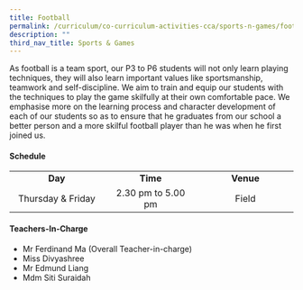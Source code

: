 ```yaml
---
title: Football
permalink: /curriculum/co-curriculum-activities-cca/sports-n-games/football/
description: ""
third_nav_title: Sports & Games
---
```

<p>As football is a team sport, our P3 to P6 students will not only learn playing techniques, they will also learn important values like sportsmanship, teamwork and self-discipline. We aim to&nbsp;train and equip our students with the techniques to play the game skilfully at their own comfortable pace. We emphasise more on the learning process and character development of each of our students so as to ensure that he graduates from our school a better person and a more skilful football player than he was when he first joined us.</p>
<h4><strong>Schedule</strong></h4>
<table>
<tbody>
<tr>
<td style="text-align: center;" width="240"><strong>Day</strong></td>
<td style="text-align: center;" width="270"><strong>Time</strong></td>
<td style="text-align: center;" width="270"><strong>Venue</strong></td>
</tr>
<tr>
<td style="text-align: center;" width="76">Thursday & Friday</td>
<td style="text-align: center;" width="139">2.30 pm to 5.00 pm</td>
<td style="text-align: center;" width="156">Field</td>
</tr>

</tr>
</tbody>
</table>
<h4><strong>Teachers-In-Charge</strong></h4>
<ul>
<li>Mr Ferdinand Ma (Overall Teacher-in-charge)</li>
<li>Miss Divyashree</li>
<li>Mr Edmund Liang</li>
<li>Mdm Siti Suraidah</li>
</ul>
